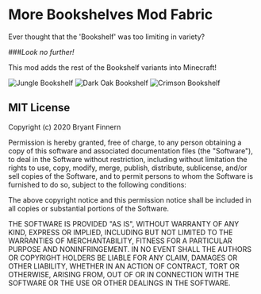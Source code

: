 # More Bookshelves Mod Fabric

Ever thought that the 'Bookshelf' was too limiting in variety?

###<i>Look no further!</i>

This mod adds the rest of the Bookshelf variants into Minecraft!

![Jungle Bookshelf](https://i.imgur.com/uNFqNyp.png)
![Dark Oak Bookshelf](https://i.imgur.com/WZMSYuj.png)
![Crimson Bookshelf](https://i.imgur.com/7CBgm1m.png)

## MIT License


Copyright (c) 2020 Bryant Finnern

Permission is hereby granted, free of charge, to any person obtaining a copy
of this software and associated documentation files (the "Software"), to deal
in the Software without restriction, including without limitation the rights
to use, copy, modify, merge, publish, distribute, sublicense, and/or sell
copies of the Software, and to permit persons to whom the Software is
furnished to do so, subject to the following conditions:

The above copyright notice and this permission notice shall be included in all
copies or substantial portions of the Software.

THE SOFTWARE IS PROVIDED "AS IS", WITHOUT WARRANTY OF ANY KIND, EXPRESS OR
IMPLIED, INCLUDING BUT NOT LIMITED TO THE WARRANTIES OF MERCHANTABILITY,
FITNESS FOR A PARTICULAR PURPOSE AND NONINFRINGEMENT. IN NO EVENT SHALL THE
AUTHORS OR COPYRIGHT HOLDERS BE LIABLE FOR ANY CLAIM, DAMAGES OR OTHER
LIABILITY, WHETHER IN AN ACTION OF CONTRACT, TORT OR OTHERWISE, ARISING FROM,
OUT OF OR IN CONNECTION WITH THE SOFTWARE OR THE USE OR OTHER DEALINGS IN THE
SOFTWARE.
